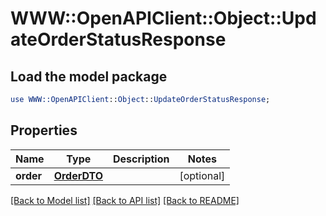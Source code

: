 # WWW::OpenAPIClient::Object::UpdateOrderStatusResponse

## Load the model package
```perl
use WWW::OpenAPIClient::Object::UpdateOrderStatusResponse;
```

## Properties
Name | Type | Description | Notes
------------ | ------------- | ------------- | -------------
**order** | [**OrderDTO**](OrderDTO.md) |  | [optional] 

[[Back to Model list]](../README.md#documentation-for-models) [[Back to API list]](../README.md#documentation-for-api-endpoints) [[Back to README]](../README.md)


